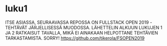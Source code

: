 # luku1
ITSE ASIASSA, SEURAAVASSA REPOSSA ON FULLSTACK OPEN 2019 -TEHTÄVÄT JÄRJELLISESSÄ MUODOSSA. 
LÄHETTELIN ALKUUN LUKUJEN 1 JA 2 RATKAISUT TAVALLA, MIKÄ EI AINAKAAN HELPOTTANE TEHTÄVIEN TARKASTAMISTA. SORRY!
https://github.com/tikerola/FSOPEN2019
